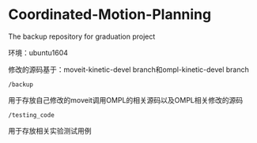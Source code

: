 # Coordinated-Motion-Planning
The backup repository for graduation project

环境：ubuntu1604

修改的源码基于：moveit-kinetic-devel branch和ompl-kinetic-devel branch

```
/backup
```

用于存放自己修改的moveit调用OMPL的相关源码以及OMPL相关修改的源码



```
/testing_code
```

用于存放相关实验测试用例